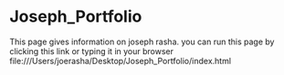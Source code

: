 # Joseph_Portfolio
This page gives information on joseph rasha.
you can run this page by clicking this link or typing it in your browser file:///Users/joerasha/Desktop/Joseph_Portfolio/index.html
